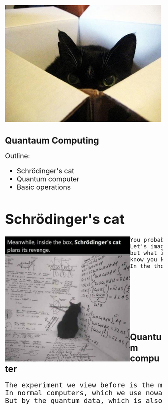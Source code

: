 <img src="matrix_multiplication/img/0_cat.jpg" style=" background-size: 100% 100%; " >
<h1>Quantaum Computing</h1>

<div style="font-size:22px">
Outline:

<ul>
<li>Schrödinger's cat
</li>
<li>Quantum computer
</li>
<li>Basic operations
</li>
</ul>

<h1>Schrödinger's cat</h1>
</ul>
</div>

<div>
<img src="matrix_multiplication/img/cat.jpg"  width="400px" style="float:left; ">

<pre style="font-size:18px">
You probably heard before about the Schrödinger's cat, Schrödinger's cat is a thought experiment that asks a question, is the cat, which is inside the box, alive or dead?
Let's imagine you opened the box at time x-1, and you found the cat is alive, now you think that the cat is always alive,
but what if you opened the box at time x+1, and found that the cat is dead!!
know you know definitely that the car is alive at time x-1 and dead at time x+1, but what is her situation at time x?
In the thought experiment, a hypothetical cat may be considered simultaneously both alive and dead as a result of being linked to a random subatomic event that may or may not occur. 
</pre>
</div>
<div style="margin-top:200px">
<h1>Quantum computer</h1>
<pre style="font-size:22px">
The experiment we view before is the main idea of the quantum computer.
In normal computers, which we use nowadays, and are also known as classical computers, the data, or the bit, is either 0 or 1, on or of, it cannot be both, that gives us one out of 2 to the power N possible permutations.
But by the quantum data, which is also known as a qubit, can be both 0 and 1 with All of 2 to the power N possible permutations.

</pre>
</div>

